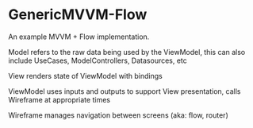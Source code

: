 # GenericMVVM-Flow

An example MVVM + Flow implementation. 

Model refers to the raw data being used by the ViewModel, this can also include UseCases, ModelControllers, Datasources, etc

View renders state of ViewModel with bindings

ViewModel uses inputs and outputs to support View presentation, calls Wireframe at appropriate times

Wireframe manages navigation between screens (aka: flow, router)
